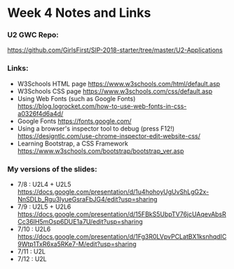# Week 4 Notes and Links

### U2 GWC Repo:
https://github.com/GirlsFirst/SIP-2018-starter/tree/master/U2-Applications

### Links:
- W3Schools HTML page
	https://www.w3schools.com/html/default.asp
- W3Schools CSS page
	https://www.w3schools.com/css/default.asp
- Using Web Fonts (such as Google Fonts)
	https://blog.logrocket.com/how-to-use-web-fonts-in-css-a0326f4d6a4d/
- Google Fonts
	https://fonts.google.com/
- Using a browser's inspector tool to debug (press F12!)
	https://designtlc.com/use-chrome-inspector-edit-website-css/
- Learning Bootstrap, a CSS Framework
	https://www.w3schools.com/bootstrap/bootstrap_ver.asp

### My versions of the slides:
- 7/8 : U2L4 + U2L5
	https://docs.google.com/presentation/d/1u4hohoyUgUvShLgG2x-NnSDLb_Rgu3IyueGsraFbJG4/edit?usp=sharing
- 7/9 : U2L5 + U2L6
	https://docs.google.com/presentation/d/15FBkS5UbpTV76jcUAqevAbsRCc36IH5mOsp6DUE1a7U/edit?usp=sharing
- 7/10 : U2L6
	https://docs.google.com/presentation/d/1Fg3R0LVpvPCLatBX1ksnhqdIC9Wtp1TxR6xa5RKe7-M/edit?usp=sharing
- 7/11 : U2L
- 7/12 : U2L
